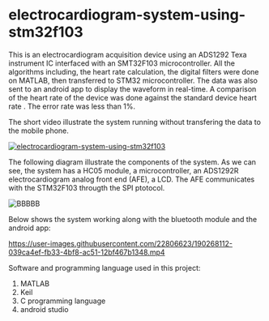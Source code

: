 # electrocardiogram-system-using-stm32f103
This is an electrocardiogram acquisition device using an ADS1292 Texa instrument IC interfaced with an SMT32F103 microcontroller. 
All the algorithms including, the heart rate calculation, the digital filters were done on MATLAB, then transferred to STM32 microcontroller. The data was also sent to an android app to display the waveform in real-time.
A comparison of the heart rate of the device was done against the standard device heart rate . The error rate was less than 1%.

The short video illustrate the system running without transfering the data to the mobile phone.


[![electrocardiogram-system-using-stm32f103](https://img.youtube.com/vi/JplmBYr1th0/0.jpg)](https://www.youtube.com/watch?v=JplmBYr1th0)

The following diagram illustrate the components of the system. As we can see, the system has a HC05 module, a microcontroller, an ADS1292R electrocardiogram analog front end (AFE), a LCD. The AFE communicates with the STM32F103 througth the SPI ptotocol.


![BBBBB](https://user-images.githubusercontent.com/22806623/190268504-d89c6fc2-6d02-4b60-9f50-7fe7364c47a6.png)


Below shows the system working along with the bluetooth module and the android app:

https://user-images.githubusercontent.com/22806623/190268112-039ca4ef-fb33-4bf8-ac51-12bf467b1348.mp4


Software and programming language used in this project:

1. MATLAB
2. Keil
3. C programming language 
4. android studio
